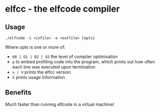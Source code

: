 # elfcc - the elfcode compiler

## Usage

```./elfcode -i <infile> -o <outfile> [opts]```

Where opts is one or more of:
* ```O0 | O1 | O2 | O3``` the level of compiler optimisation
* ```p``` to embed profiling code into the program, which prints out how often each line was executed upon termination
* ```v | V``` prints the elfcc version
* ```h``` prints usage information

## Benefits
_Much_ faster than running elfcode in a virtual machine!

